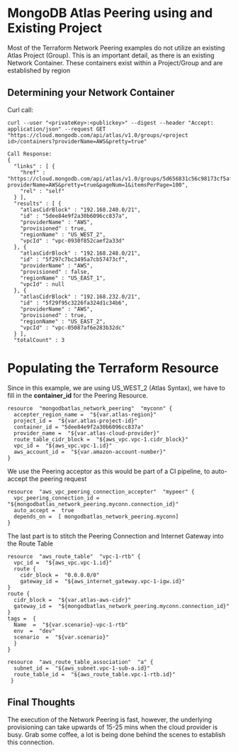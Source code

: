 MongoDB Atlas Peering using and Existing Project
===========================================

Most of the Terraform Network Peering examples do not utilize an existing Atlas Project (Group).  This is an important detail, as there is an existing Network Container.  These containers exist within a Project/Group and are established by region

Determining your Network Container
--------------

Curl call:
```
curl --user "<privateKey>:<publickey>" --digest --header "Accept: application/json" --request GET "https://cloud.mongodb.com/api/atlas/v1.0/groups/<project id>/containers?providerName=AWS&pretty=true"
```

```
Call Response:
{
  "links" : [ {
    "href" : "https://cloud.mongodb.com/api/atlas/v1.0/groups/5d656831c56c98173cf5af4b/containers?providerName=AWS&pretty=true&pageNum=1&itemsPerPage=100",
    "rel" : "self"
  } ],
  "results" : [ {
    "atlasCidrBlock" : "192.168.240.0/21",
    "id" : "5dee84e9f2a30b6096cc837a",
    "providerName" : "AWS",
    "provisioned" : true,
    "regionName" : "US_WEST_2",
    "vpcId" : "vpc-0930f852caef2a33d"
  }, {
    "atlasCidrBlock" : "192.168.248.0/21",
    "id" : "5f297c7bc3495a7cb57473cf",
    "providerName" : "AWS",
    "provisioned" : false,
    "regionName" : "US_EAST_1",
    "vpcId" : null
  }, {
    "atlasCidrBlock" : "192.168.232.0/21",
    "id" : "5f29f95c3226fa324d1c34b6",
    "providerName" : "AWS",
    "provisioned" : true,
    "regionName" : "US_EAST_2",
    "vpcId" : "vpc-05087af6e283b32dc"
  } ],
  "totalCount" : 3

```
# Populating the Terraform Resource
Since in this example, we are using US_WEST_2 (Atlas Syntax), we have to fill in the **container_id** for the Peering Resource.
```
resource  "mongodbatlas_network_peering"  "myconn" {
  accepter_region_name =  "${var.atlas-region}"
  project_id =  "${var.atlas-project-id}"
  container_id = "5dee84e9f2a30b6096cc837a"
  provider_name =  "${var.atlas-cloud-provider}"
  route_table_cidr_block =  "${aws_vpc.vpc-1.cidr_block}"
  vpc_id =  "${aws_vpc.vpc-1.id}"
  aws_account_id =  "${var.amazon-account-number}"
}
```

We use the Peering acceptor as this would be part of a CI pipeline, to auto-accept the peering request
```
resource  "aws_vpc_peering_connection_accepter"  "mypeer" {
  vpc_peering_connection_id =  "${mongodbatlas_network_peering.myconn.connection_id}"
  auto_accept =  true
  depends_on =  [ mongodbatlas_network_peering.myconn]
}
```

The last part is to stitch the Peering Connection and Internet Gateway into the Route Table

```
resource  "aws_route_table"  "vpc-1-rtb" {
  vpc_id =  "${aws_vpc.vpc-1.id}"
  route {
    cidr_block =  "0.0.0.0/0"
    gateway_id =  "${aws_internet_gateway.vpc-1-igw.id}"
}
route {
  cidr_block =  "${var.atlas-aws-cidr}"
  gateway_id =  "${mongodbatlas_network_peering.myconn.connection_id}"
}
tags =  {
  Name  =  "${var.scenario}-vpc-1-rtb"
  env  =  "dev"
  scenario  =  "${var.scenario}"
  }
}

resource  "aws_route_table_association"  "a" {
  subnet_id =  "${aws_subnet.vpc-1-sub-a.id}"
  route_table_id =  "${aws_route_table.vpc-1-rtb.id}"
 }
```

Final Thoughts
------------

The execution of the Network Peering is fast, however, the underlying provisioning can take upwards of 15-25 mins when the cloud provider is busy.  Grab some coffee, a lot is being done behind the scenes to establish this connection.

